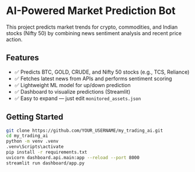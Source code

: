 # AI-Powered Market Prediction Bot

This project predicts market trends for crypto, commodities, and Indian stocks (Nifty 50) by combining news sentiment analysis and recent price action.

## Features
- ✅ Predicts BTC, GOLD, CRUDE, and Nifty 50 stocks (e.g., TCS, Reliance)
- ✅ Fetches latest news from APIs and performs sentiment scoring
- ✅ Lightweight ML model for up/down prediction
- ✅ Dashboard to visualize predictions (Streamlit)
- ✅ Easy to expand — just edit `monitored_assets.json`

## Getting Started
```bash
git clone https://github.com/YOUR_USERNAME/my_trading_ai.git
cd my_trading_ai
python -m venv .venv
.venv\Scripts\activate
pip install -r requirements.txt
uvicorn dashboard.api.main:app --reload --port 8000
streamlit run dashboard/app.py
